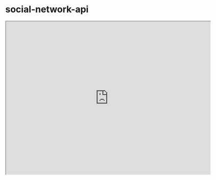 # social-network-api

<iframe src="https://drive.google.com/file/d/1GpYUvEEr9PEo4t3pnru2CkQTpRz6AgdV/preview" width="640" height="480"></iframe>